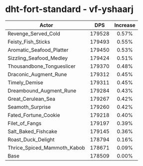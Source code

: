 # dht-fort-standard - vf-yshaarj
| Actor | DPS | Increase |
|---|:---:|:---:|
|Revenge_Served_Cold|179528|0.57%|
|Feisty_Fish_Sticks|179493|0.55%|
|Aromatic_Seafood_Platter|179450|0.53%|
|Sizzling_Seafood_Medley|179424|0.51%|
|Thousandbone_Tongueslicer|179370|0.48%|
|Draconic_Augment_Rune|179312|0.45%|
|Timely_Demise|179311|0.45%|
|Dreambound_Augment_Rune|179284|0.43%|
|Great_Cerulean_Sea|179267|0.42%|
|Seamoth_Surprise|179260|0.42%|
|Fated_Fortune_Cookie|179218|0.40%|
|Filet_of_Fangs|179197|0.39%|
|Salt_Baked_Fishcake|179145|0.36%|
|Roast_Duck_Delight|178794|0.16%|
|Thrice_Spiced_Mammoth_Kabob|178671|0.09%|
|Base|178509|0.00%|
